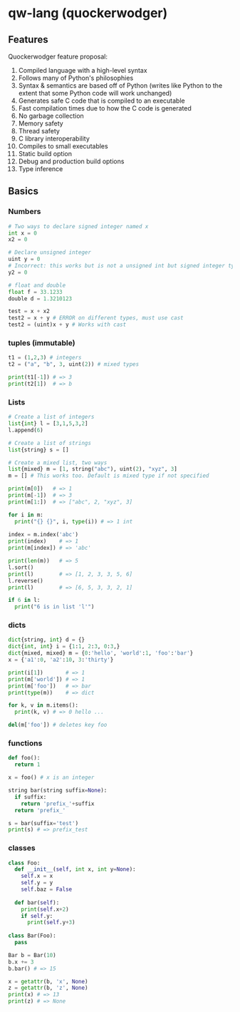 # qw-lang (quockerwodger)

## Features 

Quockerwodger feature proposal:
1. Compiled language with a high-level syntax
2. Follows many of Python's philosophies
3. Syntax & semantics are based off of Python (writes like Python to the extent that some Python code will work unchanged)
4. Generates safe C code that is compiled to an executable
5. Fast compilation times due to how the C code is generated
6. No garbage collection
7. Memory safety
8. Thread safety
9. C library interoperability
10. Compiles to small executables
11. Static build option
12. Debug and production build options
13. Type inference

## Basics

### Numbers

```python
# Two ways to declare signed integer named x
int x = 0
x2 = 0

# Declare unsigned integer
uint y = 0
# Incorrect: this works but is not a unsigned int but signed integer type
y2 = 0 

# float and double
float f = 33.1233
double d = 1.3210123

test = x + x2
test2 = x + y # ERROR on different types, must use cast
test2 = (uint)x + y # Works with cast

```
### tuples (immutable)

```python
t1 = (1,2,3) # integers
t2 = ("a", "b", 3, uint(2)) # mixed types

print(t1[-1]) # => 3
print(t2[1])  # => b
```

### Lists

```python
# Create a list of integers
list{int} l = [3,1,5,3,2]
l.append(6)

# Create a list of strings
list{string} s = []

# Create a mixed list, two ways
list{mixed} m = [1, string("abc"), uint(2), "xyz", 3]
m = [] # This works too. Default is mixed type if not specified

print(m[0])   # => 1
print(m[-1])  # => 3
print(m[1:])  # => ["abc", 2, "xyz", 3]

for i in m:
  print("{} {}", i, type(i)) # => 1 int
  
index = m.index('abc')
print(index)    # => 1
print(m[index]) # => 'abc'

print(len(m))   # => 5
l.sort()
print(l)        # => [1, 2, 3, 3, 5, 6]
l.reverse()
print(l)        # => [6, 5, 3, 3, 2, 1]

if 6 in l:
  print("6 is in list 'l'")

```

### dicts

```python
dict{string, int} d = {}
dict{int, int} i = {1:1, 2:3, 0:3,}
dict{mixed, mixed} m = {0:'hello', 'world':1, 'foo':'bar'}
x = {'a1':0, 'a2':10, 3:'thirty'}

print(i[1])       # => 1
print(m['world']) # => 1
print(m['foo'])   # => bar
print(type(m))    # => dict

for k, v in m.items():
  print(k, v) # => 0 hello ...

del(m['foo']) # deletes key foo
```

### functions
```python
def foo():
  return 1

x = foo() # x is an integer

string bar(string suffix=None):
  if suffix:
    return 'prefix_'+suffix
  return 'prefix_'

s = bar(suffix='test')
print(s) # => prefix_test
```

### classes

```python
class Foo:
  def __init__(self, int x, int y=None):
    self.x = x
    self.y = y
    self.baz = False
    
  def bar(self):
    print(self.x+2)
    if self.y:
      print(self.y+3)
    
class Bar(Foo):
  pass

Bar b = Bar(10)
b.x += 3
b.bar() # => 15

x = getattr(b, 'x', None)
z = getattr(b, 'z', None)
print(x) # => 13
print(z) # => None
```
